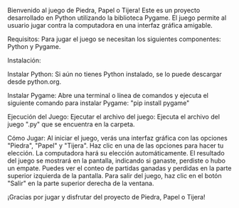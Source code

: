 Bienvenido al juego de Piedra, Papel o Tijera! Este es un proyecto desarrollado en Python utilizando la biblioteca Pygame. El juego permite al usuario jugar contra la computadora en una interfaz gráfica amigable.

Requisitos: 
Para jugar el juego se necesitan los siguientes componentes: Python y Pygame. 

Instalación: 

Instalar Python: 
Si aún no tienes Python instalado, se lo puede descargar desde python.org.

Instalar Pygame: 
Abre una terminal o línea de comandos y ejecuta el siguiente comando para instalar Pygame: "pip install pygame"

Ejecución del Juego:
Ejecutar el archivo del juego: Ejecuta el archivo del juego ".py" que se encuentra en la carpeta. 

Cómo Jugar:
Al iniciar el juego, verás una interfaz gráfica con las opciones "Piedra", "Papel" y "Tijera".
Haz clic en una de las opciones para hacer tu elección.
La computadora hará su elección automáticamente.
El resultado del juego se mostrará en la pantalla, indicando si ganaste, perdiste o hubo un empate.
Puedes ver el conteo de partidas ganadas y perdidas en la parte superior izquierda de la pantalla.
Para salir del juego, haz clic en el botón "Salir" en la parte superior derecha de la ventana.

¡Gracias por jugar y disfrutar del proyecto de Piedra, Papel o Tijera!
